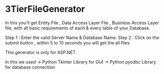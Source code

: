 # 3TierFileGenerator
In this you'll get Entity File , Data Access Layer File , Business Access Layer file, with all basic requirements of each & every table of your Database.

Step 1 : Enter the valid Server Name & Database Name. Step 2 : Click on the submit button , within 5 to 10 seconds you will get the all files.

This generator is only for ASP.NET.

In this we used -> Python Tkinter Library for GUI -> Python pyodbc Library for database connection
